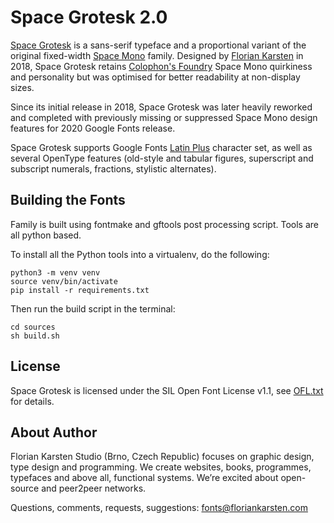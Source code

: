 # Space Grotesk 2.0

[Space Grotesk](https://floriankarsten.github.io/space-grotesk/) is a sans-serif typeface and a proportional variant of the original fixed-width [Space Mono](https://github.com/googlefonts/spacemono) family. Designed by [Florian Karsten](https://fonts.floriankarsten.com) in 2018, Space Grotesk retains [Colophon's Foundry](https://www.colophon-foundry.org) Space Mono quirkiness and personality but was optimised for better readability at non-display sizes.

Since its initial release in 2018, Space Grotesk was later heavily reworked and completed with previously missing or suppressed Space Mono design features for 2020 Google Fonts release.

Space Grotesk supports Google Fonts [Latin Plus](https://github.com/googlefonts/gftools/tree/master/Lib/gftools/encodings/GF%20Glyph%20Sets) character set, as well as several OpenType features (old-style and tabular figures, superscript and subscript numerals, fractions, stylistic alternates).

## Building the Fonts

Family is built using fontmake and gftools post processing script. Tools are all python based.

To install all the Python tools into a virtualenv, do the following:

```
python3 -m venv venv
source venv/bin/activate
pip install -r requirements.txt
```

Then run the build script in the terminal:

```
cd sources
sh build.sh
```

## License

Space Grotesk is licensed under the SIL Open Font License v1.1, see [OFL.txt](OFL.txt) for details.

## About Author

Florian Karsten Studio (Brno, Czech Republic) focuses on graphic design, type design and programming. We create websites, books, programmes, typefaces and above all, functional systems. We’re excited about open-source and peer2peer networks.

Questions, comments, requests, suggestions: fonts@floriankarsten.com